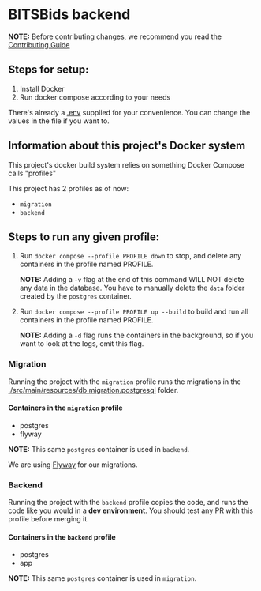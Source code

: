 # BITSBids backend

**NOTE:** Before contributing changes, we recommend you read the [Contributing Guide](../CONTRIBUTING.md)

## Steps for setup:

1. Install Docker
2. Run docker compose according to your needs

There's already a [.env](./.env) supplied for your convenience. You can change the values in the file if you want to.

## Information about this project's Docker system

This project's docker build system relies on something Docker Compose calls "profiles"

This project has 2 profiles as of now:

- `migration`
- `backend`

## Steps to run any given profile:

1. Run `docker compose --profile PROFILE down` to stop, and delete any containers in the profile named PROFILE.

   **NOTE:** Adding a `-v` flag at the end of this command WILL NOT delete any data in the database. You have to
   manually delete the `data` folder created by the `postgres` container.

2. Run `docker compose --profile PROFILE up --build` to build and run all containers in the profile named PROFILE.

   **NOTE:** Adding a `-d` flag runs the containers in the background, so if you want to look at the logs, omit this
   flag.

### Migration

Running the project with the `migration` profile runs the migrations
in the [./src/main/resources/db.migration.postgresql](./src/main/resources/db.migration.postgresql) folder.

#### Containers in the `migration` profile

- postgres
- flyway

**NOTE:** This same `postgres` container is used in `backend`.

We are using [Flyway](https://flywaydb.org/) for our migrations.

### Backend

Running the project with the `backend` profile copies the code, and runs the code like you would in a **dev environment**.
You should test any PR with this profile before
merging it.

#### Containers in the `backend` profile

- postgres
- app

**NOTE:** This same `postgres` container is used in `migration`.

